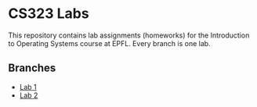 # CS323 Labs

This repository contains lab assignments (homeworks) for the Introduction to Operating Systems course at EPFL.
Every branch is one lab.

## Branches

* [Lab 1](https://gitlab.epfl.ch/cs323/labs/-/tree/lab1)
* [Lab 2](https://gitlab.epfl.ch/cs323/labs/-/tree/lab2)

